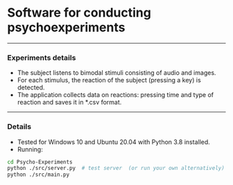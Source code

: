 # Software for conducting psychoexperiments
______________________________________________________________________________________________________________

### Experiments details
- The subject listens to bimodal stimuli consisting of audio and images.
- For each stimulus, the reaction of the subject (pressing a key) is detected.
- The application collects data on reactions: pressing time and type of reaction and saves it in *.csv format.
______________________________________________________________________________________________________________
### Details
- Tested for Windows 10 and Ubuntu 20.04 with Python 3.8 installed.
- Running:
```sh
cd Psycho-Experiments
python ./src/server.py  # test server  (or run your own alternatively)
python ./src/main.py
```
